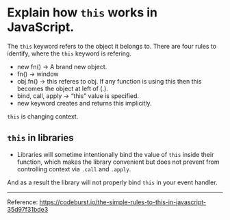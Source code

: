 # Explain how `this` works in JavaScript.

The `this` keyword refers to the object it belongs to. There are four rules to identify, where the `this` keyword is refering.

- new fn() -> A brand new object.
- fn() -> window
- obj.fn() -> this referes to obj. If any function is using this then this becomes the object at left of (.).
- bind, call, apply -> “this” value is specified.
- new keyword creates and returns this implicitly.

`this` is changing context.

## `this` in libraries
- Libraries will sometime intentionally bind the value of `this` inside their function, which makes the library convenient but does not prevent from controlling context via `.call` and `.apply`.

And as a result the library will not properly bind `this` in your event handler.

----

Reference: https://codeburst.io/the-simple-rules-to-this-in-javascript-35d97f31bde3